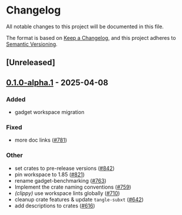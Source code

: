 # Changelog

All notable changes to this project will be documented in this file.

The format is based on [Keep a Changelog](https://keepachangelog.com/en/1.0.0/),
and this project adheres to [Semantic Versioning](https://semver.org/spec/v2.0.0.html).

## [Unreleased]

## [0.1.0-alpha.1](https://github.com/tangle-network/blueprint/releases/tag/blueprint-benchmarking-v0.1.0-alpha.1) - 2025-04-08

### Added

- gadget workspace migration

### Fixed

- more doc links ([#781](https://github.com/tangle-network/blueprint/pull/781))

### Other

- set crates to pre-release versions ([#842](https://github.com/tangle-network/blueprint/pull/842))
- pin workspace to 1.85 ([#821](https://github.com/tangle-network/blueprint/pull/821))
- rename gadget-benchmarking ([#763](https://github.com/tangle-network/blueprint/pull/763))
- Implement the crate naming conventions ([#759](https://github.com/tangle-network/blueprint/pull/759))
- *(clippy)* use workspace lints globally ([#710](https://github.com/tangle-network/blueprint/pull/710))
- cleanup crate features & update `tangle-subxt` ([#642](https://github.com/tangle-network/blueprint/pull/642))
- add descriptions to crates ([#616](https://github.com/tangle-network/blueprint/pull/616))
